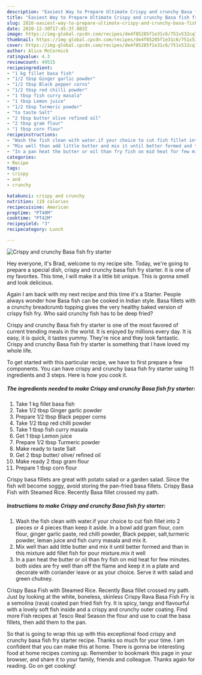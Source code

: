 ```yaml
---
description: "Easiest Way to Prepare Ultimate Crispy and crunchy Basa fish fry starter"
title: "Easiest Way to Prepare Ultimate Crispy and crunchy Basa fish fry starter"
slug: 2816-easiest-way-to-prepare-ultimate-crispy-and-crunchy-basa-fish-fry-starter
date: 2020-12-30T17:45:37.083Z
image: https://img-global.cpcdn.com/recipes/de4f85285f1e31c6/751x532cq70/crispy-and-crunchy-basa-fish-fry-starter-recipe-main-photo.jpg
thumbnail: https://img-global.cpcdn.com/recipes/de4f85285f1e31c6/751x532cq70/crispy-and-crunchy-basa-fish-fry-starter-recipe-main-photo.jpg
cover: https://img-global.cpcdn.com/recipes/de4f85285f1e31c6/751x532cq70/crispy-and-crunchy-basa-fish-fry-starter-recipe-main-photo.jpg
author: Alice McCormick
ratingvalue: 4.3
reviewcount: 49515
recipeingredient:
- "1 kg fillet basa fish"
- "1/2 tbsp Ginger garlic powder"
- "1/2 tbsp Black pepper corns"
- "1/2 tbsp red chilli powder"
- "1 tbsp fish curry masala"
- "1 tbsp Lemon juice"
- "1/2 tbsp Turmeric powder"
- "to taste Salt"
- "2 tbsp butter olive refined oil"
- "2 tbsp gram flour"
- "1 tbsp corn flour"
recipeinstructions:
- "Wash the fish clean with water.if your choice to cut fish fillet into 2 pieces or 4 pieces than keep it aside. In a bowl add gram flour, corn flour, ginger garlic paste, red chilli powder, Black pepper, salt,turmeric powder, leman juice and fish curry masala and mix it."
- "Mix well than add little butter and mix it until better formed and than in this mixture add fillet fish for pour mixture.mix it well"
- "In a pan heat the butter or oil than fry fish on mid heat for few minutes. both sides are fry well than off the flame and keep it in a plate and decorate with coriander leave or as your choice. Serve it with salad and green chutney."
categories:
- Recipe
tags:
- crispy
- and
- crunchy

katakunci: crispy and crunchy 
nutrition: 119 calories
recipecuisine: American
preptime: "PT40M"
cooktime: "PT42M"
recipeyield: "3"
recipecategory: Lunch

---
```



![Crispy and crunchy Basa fish fry starter](https://img-global.cpcdn.com/recipes/de4f85285f1e31c6/751x532cq70/crispy-and-crunchy-basa-fish-fry-starter-recipe-main-photo.jpg)

Hey everyone, it's Brad, welcome to my recipe site. Today, we're going to prepare a special dish, crispy and crunchy basa fish fry starter. It is one of my favorites. This time, I will make it a little bit unique. This is gonna smell and look delicious.

Again I am back with my next recipe and this time it&#39;s a Starter. People always wonder how Basa fish can be cooked in Indian style. Basa fillets with a crunchy breadcrumb topping gives the very healthy baked version of crispy fish fry. Who said crunchy fish has to be deep fried?

Crispy and crunchy Basa fish fry starter is one of the most favored of current trending meals in the world. It is enjoyed by millions every day. It is easy, it is quick, it tastes yummy. They're nice and they look fantastic. Crispy and crunchy Basa fish fry starter is something that I have loved my whole life.


To get started with this particular recipe, we have to first prepare a few components. You can have crispy and crunchy basa fish fry starter using 11 ingredients and 3 steps. Here is how you cook it.

<!--inarticleads1-->

##### The ingredients needed to make Crispy and crunchy Basa fish fry starter:

1. Take 1 kg fillet basa fish
1. Take 1/2 tbsp Ginger garlic powder
1. Prepare 1/2 tbsp Black pepper corns
1. Take 1/2 tbsp red chilli powder
1. Take 1 tbsp fish curry masala
1. Get 1 tbsp Lemon juice
1. Prepare 1/2 tbsp Turmeric powder
1. Make ready to taste Salt
1. Get 2 tbsp butter/ olive/ refined oil
1. Make ready 2 tbsp gram flour
1. Prepare 1 tbsp corn flour


Crispy basa fillets are great with potato salad or a garden salad. Since the fish will become soggy, avoid storing the pan-fried basa fillets. Crispy Basa Fish with Steamed Rice. Recently Basa fillet crossed my path. 

<!--inarticleads2-->

##### Instructions to make Crispy and crunchy Basa fish fry starter:

1. Wash the fish clean with water.if your choice to cut fish fillet into 2 pieces or 4 pieces than keep it aside. In a bowl add gram flour, corn flour, ginger garlic paste, red chilli powder, Black pepper, salt,turmeric powder, leman juice and fish curry masala and mix it.
1. Mix well than add little butter and mix it until better formed and than in this mixture add fillet fish for pour mixture.mix it well
1. In a pan heat the butter or oil than fry fish on mid heat for few minutes. both sides are fry well than off the flame and keep it in a plate and decorate with coriander leave or as your choice. Serve it with salad and green chutney.


Crispy Basa Fish with Steamed Rice. Recently Basa fillet crossed my path. Just by looking at the white, boneless, skinless Crispy Rava Basa Fish Fry is a semolina (rava) coated pan fried fish fry. It is spicy, tangy and flavourful with a lovely soft fish inside and a crispy and crunchy outer coating. Find more Fish recipes at Tesco Real Season the flour and use to coat the basa fillets, then add them to the pan. 

So that is going to wrap this up with this exceptional food crispy and crunchy basa fish fry starter recipe. Thanks so much for your time. I am confident that you can make this at home. There is gonna be interesting food at home recipes coming up. Remember to bookmark this page in your browser, and share it to your family, friends and colleague. Thanks again for reading. Go on get cooking!
